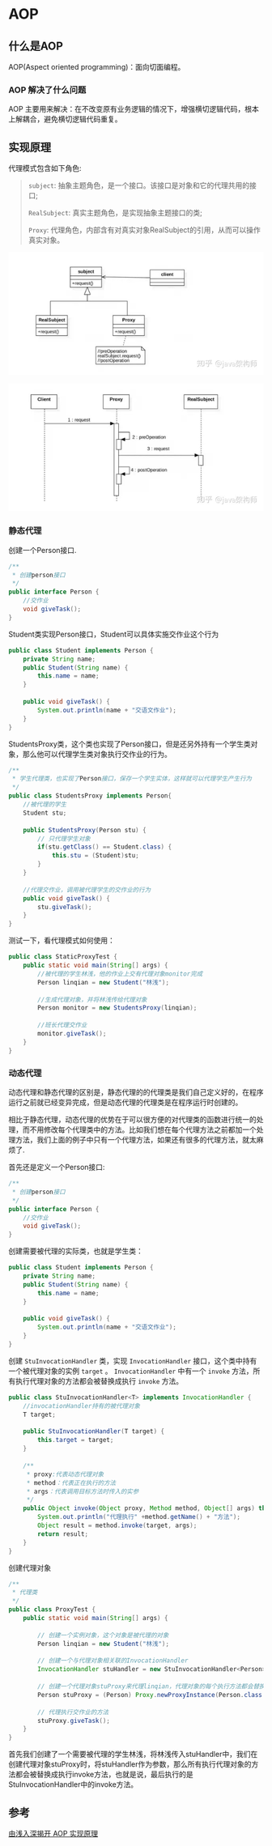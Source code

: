 # AOP

## 什么是AOP

AOP(Aspect oriented programming)：面向切面编程。

### AOP 解决了什么问题

AOP 主要用来解决：在不改变原有业务逻辑的情况下，增强横切逻辑代码，根本上解耦合，避免横切逻辑代码重复。

## 实现原理

代理模式包含如下角色:
> `subject`: 抽象主题角色，是一个接口。该接口是对象和它的代理共用的接口;
>
> `RealSubject`: 真实主题角色，是实现抽象主题接口的类;
>
> `Proxy`: 代理角色，内部含有对真实对象RealSubject的引用，从而可以操作真实对象。

![aop](../_images/aop-1.jpg)

![aop](../_images/aop-2.jpg)

### 静态代理

创建一个Person接口.

```java
/**
 * 创建person接口
 */
public interface Person {
    //交作业
    void giveTask();
}
```

Student类实现Person接口，Student可以具体实施交作业这个行为

```java
public class Student implements Person {
    private String name;
    public Student(String name) {
        this.name = name;
    }

    public void giveTask() {
        System.out.println(name + "交语文作业");
    }
}
```

StudentsProxy类，这个类也实现了Person接口，但是还另外持有一个学生类对象，那么他可以代理学生类对象执行交作业的行为。

```java
/**
 * 学生代理类，也实现了Person接口，保存一个学生实体，这样就可以代理学生产生行为
 */
public class StudentsProxy implements Person{
    //被代理的学生
    Student stu;

    public StudentsProxy(Person stu) {
        // 只代理学生对象
        if(stu.getClass() == Student.class) {
            this.stu = (Student)stu;
        }
    }

    //代理交作业，调用被代理学生的交作业的行为
    public void giveTask() {
        stu.giveTask();
    }
}
```

测试一下，看代理模式如何使用：

```java
public class StaticProxyTest {
    public static void main(String[] args) {
        //被代理的学生林浅，他的作业上交有代理对象monitor完成
        Person linqian = new Student("林浅");

        //生成代理对象，并将林浅传给代理对象
        Person monitor = new StudentsProxy(linqian);

        //班长代理交作业
        monitor.giveTask();
    }
}
```

### 动态代理

动态代理和静态代理的区别是，静态代理的的代理类是我们自己定义好的，在程序运行之前就已经变异完成，但是动态代理的代理类是在程序运行时创建的。

相比于静态代理，动态代理的优势在于可以很方便的对代理类的函数进行统一的处理，而不用修改每个代理类中的方法。比如我们想在每个代理方法之前都加一个处理方法，我们上面的例子中只有一个代理方法，如果还有很多的代理方法，就太麻烦了.

首先还是定义一个Person接口:

```java
/**
 * 创建person接口
 */
public interface Person {
    //交作业
    void giveTask();
}
```

创建需要被代理的实际类，也就是学生类：

```java
public class Student implements Person {
    private String name;
    public Student(String name) {
        this.name = name;
    }

    public void giveTask() {
        System.out.println(name + "交语文作业");
    }
}
```

创建 `StuInvocationHandler` 类，实现 `InvocationHandler` 接口，这个类中持有一个被代理对象的实例 `target` 。 `InvocationHandler` 中有一个 `invoke` 方法，所有执行代理对象的方法都会被替换成执行 `invoke` 方法。

```java
public class StuInvocationHandler<T> implements InvocationHandler {
    //invocationHandler持有的被代理对象
    T target;

    public StuInvocationHandler(T target) {
        this.target = target;
    }

    /**
     * proxy:代表动态代理对象
     * method：代表正在执行的方法
     * args：代表调用目标方法时传入的实参
     */
    public Object invoke(Object proxy, Method method, Object[] args) throws Throwable {
        System.out.println("代理执行" +method.getName() + "方法");
        Object result = method.invoke(target, args);
        return result;
    }
}
```

创建代理对象

```java
/**
 * 代理类
 */
public class ProxyTest {
    public static void main(String[] args) {

        // 创建一个实例对象，这个对象是被代理的对象
        Person linqian = new Student("林浅");

        // 创建一个与代理对象相关联的InvocationHandler
        InvocationHandler stuHandler = new StuInvocationHandler<Person>(linqian);

        // 创建一个代理对象stuProxy来代理linqian，代理对象的每个执行方法都会替换执行Invocation中的invoke方法
        Person stuProxy = (Person) Proxy.newProxyInstance(Person.class.getClassLoader(), new Class<?>[]{Person.class}, stuHandler);

        // 代理执行交作业的方法
        stuProxy.giveTask();
    }
}
```

首先我们创建了一个需要被代理的学生林浅，将林浅传入stuHandler中，我们在创建代理对象stuProxy时，将stuHandler作为参数，那么所有执行代理对象的方法都会被替换成执行invoke方法，也就是说，最后执行的是StuInvocationHandler中的invoke方法。

## 参考

[由浅入深揭开 AOP 实现原理](https://zhuanlan.zhihu.com/p/93135819)